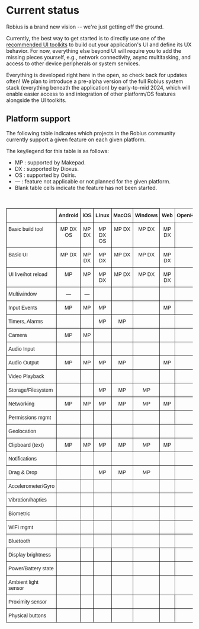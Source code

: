 # Current status
Robius is a brand new vision -- we're just getting off the ground.

Currently, the best way to get started is to directly use one of the [recommended UI toolkits](#key-community-members) to build out your application's UI and define its UX behavior.
For now, everything else beyond UI will require you to add the missing pieces yourself, e.g., network connectivity, async multitasking, and access to other device peripherals or system services. 

Everything is developed right here in the open, so check back for updates often!
We plan to introduce a pre-alpha version of the full Robius system stack (everything beneath the application) by early-to-mid 2024, which will enable easier access to and integration of other platform/OS features alongside the UI toolkits.


## Platform support

The following table indicates which projects in the Robius community currently support a given feature on each given platform.

The key/legend for this table is as follows:
* MP : supported by Makepad.
* DX : supported by Dioxus.
* OS : supported by Osiris.
* —  : feature not applicable or not planned for the given platform.
* Blank table cells indicate the feature has not been started.

<div>
<br>
<style type="text/css">
.tg  {border-collapse:collapse;border-spacing:0;}
.tg td{border-color:black;border-style:solid;border-width:1px;font-family:Arial, sans-serif;font-size:14px;
  overflow:hidden;padding:10px 5px;word-break:normal;}
.tg th{border-color:black;border-style:solid;border-width:1px;font-family:Arial, sans-serif;font-size:14px;
  font-weight:normal;overflow:hidden;padding:10px 5px;word-break:normal;}
.tg .tg-1wig{font-weight:bold;text-align:left;vertical-align:top}
.tg .tg-baqh{text-align:center;vertical-align:top}
.tg .tg-c3ow{border-color:inherit;text-align:center;vertical-align:top}
.tg .tg-amwm{font-weight:bold;text-align:center;vertical-align:top}
.tg .tg-7btt{border-color:inherit;font-weight:bold;text-align:center;vertical-align:top}
.tg .tg-0lax{text-align:left;vertical-align:top}
.tg .tg-0pky{border-color:inherit;text-align:left;vertical-align:top}
</style>
<table class="tg">
<thead>
  <tr>
    <th class="tg-1wig"></th>
    <th class="tg-amwm">Android</th>
    <th class="tg-amwm">iOS</th>
    <th class="tg-amwm">Linux</th>
    <th class="tg-amwm">MacOS</th>
    <th class="tg-amwm">Windows</th>
    <th class="tg-7btt">Web</th>
    <th class="tg-7btt">OpenHarmony</th>
  </tr>
</thead>
<tbody>
  <tr>
    <td class="tg-0lax">Basic build tool</td>
    <td class="tg-baqh">MP DX OS</td>
    <td class="tg-baqh">MP DX</td>
    <td class="tg-baqh">MP DX OS</td>
    <td class="tg-baqh">MP DX</td>
    <td class="tg-baqh">MP DX</td>
    <td class="tg-baqh">MP DX</td>
    <td class="tg-baqh"></td>
  </tr>
  <tr>
    <td class="tg-0lax">Basic UI</td>
    <td class="tg-baqh">MP DX</td>
    <td class="tg-baqh">MP DX</td>
    <td class="tg-baqh">MP DX</td>
    <td class="tg-baqh">MP DX</td>
    <td class="tg-baqh">MP DX</td>
    <td class="tg-c3ow">MP DX</td>
    <td class="tg-c3ow"></td>
  </tr>
  <tr>
    <td class="tg-0lax">UI live/hot reload</td>
    <td class="tg-baqh">MP</td>
    <td class="tg-baqh">MP</td>
    <td class="tg-baqh">MP DX</td>
    <td class="tg-baqh">MP DX</td>
    <td class="tg-baqh">MP DX</td>
    <td class="tg-baqh">MP DX</td>
    <td class="tg-baqh"></td>
  </tr>
  <tr>
    <td class="tg-0lax">Multiwindow</td>
    <td class="tg-baqh">—</td>
    <td class="tg-baqh">—</td>
    <td class="tg-baqh"></td>
    <td class="tg-baqh"></td>
    <td class="tg-baqh"></td>
    <td class="tg-c3ow"></td>
    <td class="tg-c3ow"></td>
  </tr>
  <tr>
    <td class="tg-0lax">Input Events</td>
    <td class="tg-baqh">MP</td>
    <td class="tg-baqh">MP</td>
    <td class="tg-baqh">MP</td>
    <td class="tg-baqh"></td>
    <td class="tg-baqh"></td>
    <td class="tg-baqh">MP</td>
    <td class="tg-baqh"></td>
  </tr>
  <tr>
    <td class="tg-0lax">Timers, Alarms</td>
    <td class="tg-baqh"></td>
    <td class="tg-baqh"></td>
    <td class="tg-baqh">MP</td>
    <td class="tg-baqh">MP</td>
    <td class="tg-baqh"></td>
    <td class="tg-c3ow"></td>
    <td class="tg-c3ow"></td>
  </tr>
  <tr>
    <td class="tg-0lax">Camera</td>
    <td class="tg-baqh">MP</td>
    <td class="tg-baqh">MP</td>
    <td class="tg-baqh"></td>
    <td class="tg-baqh"></td>
    <td class="tg-baqh"></td>
    <td class="tg-c3ow"></td>
    <td class="tg-c3ow"></td>
  </tr>
  <tr>
    <td class="tg-0lax">Audio Input</td>
    <td class="tg-baqh"></td>
    <td class="tg-baqh"></td>
    <td class="tg-baqh"></td>
    <td class="tg-baqh"></td>
    <td class="tg-baqh"></td>
    <td class="tg-c3ow"></td>
    <td class="tg-c3ow"></td>
  </tr>
  <tr>
    <td class="tg-0lax">Audio Output</td>
    <td class="tg-baqh">MP</td>
    <td class="tg-baqh">MP</td>
    <td class="tg-baqh">MP</td>
    <td class="tg-baqh">MP</td>
    <td class="tg-baqh"></td>
    <td class="tg-c3ow">MP</td>
    <td class="tg-c3ow"></td>
  </tr>
  <tr>
    <td class="tg-0lax">Video Playback</td>
    <td class="tg-baqh"></td>
    <td class="tg-baqh"></td>
    <td class="tg-baqh"></td>
    <td class="tg-baqh"></td>
    <td class="tg-baqh"></td>
    <td class="tg-baqh"></td>
    <td class="tg-baqh"></td>
  </tr>
  <tr>
    <td class="tg-0lax">Storage/Filesystem</td>
    <td class="tg-baqh"></td>
    <td class="tg-baqh"></td>
    <td class="tg-baqh">MP</td>
    <td class="tg-baqh">MP</td>
    <td class="tg-baqh">MP</td>
    <td class="tg-baqh"></td>
    <td class="tg-baqh"></td>
  </tr>
  <tr>
    <td class="tg-0lax">Networking</td>
    <td class="tg-baqh">MP</td>
    <td class="tg-baqh">MP</td>
    <td class="tg-baqh">MP</td>
    <td class="tg-baqh">MP</td>
    <td class="tg-baqh">MP</td>
    <td class="tg-baqh">MP</td>
    <td class="tg-baqh"></td>
  </tr>
  <tr>
    <td class="tg-0lax">Permissions mgmt</td>
    <td class="tg-baqh"></td>
    <td class="tg-baqh"></td>
    <td class="tg-baqh"></td>
    <td class="tg-baqh"></td>
    <td class="tg-baqh"></td>
    <td class="tg-baqh"></td>
    <td class="tg-baqh"></td>
  </tr>
  <tr>
    <td class="tg-0lax">Geolocation</td>
    <td class="tg-baqh"></td>
    <td class="tg-baqh"></td>
    <td class="tg-baqh"></td>
    <td class="tg-baqh"></td>
    <td class="tg-baqh"></td>
    <td class="tg-c3ow"></td>
    <td class="tg-c3ow"></td>
  </tr>
  <tr>
    <td class="tg-0lax">Clipboard (text)<br></td>
    <td class="tg-baqh">MP</td>
    <td class="tg-baqh">MP</td>
    <td class="tg-baqh">MP</td>
    <td class="tg-baqh">MP</td>
    <td class="tg-baqh">MP</td>
    <td class="tg-c3ow">MP</td>
    <td class="tg-c3ow"></td>
  </tr>
  <tr>
    <td class="tg-0pky">Notifications</td>
    <td class="tg-c3ow"></td>
    <td class="tg-c3ow"></td>
    <td class="tg-c3ow"></td>
    <td class="tg-c3ow"></td>
    <td class="tg-c3ow"></td>
    <td class="tg-c3ow"></td>
    <td class="tg-c3ow"></td>
  </tr>
  <tr>
    <td class="tg-0pky">Drag &amp; Drop</td>
    <td class="tg-c3ow"></td>
    <td class="tg-c3ow"></td>
    <td class="tg-c3ow">MP</td>
    <td class="tg-c3ow">MP</td>
    <td class="tg-c3ow">MP</td>
    <td class="tg-c3ow"></td>
    <td class="tg-c3ow"></td>
  </tr>
  <tr>
    <td class="tg-0pky">Accelerometer/Gyro</td>
    <td class="tg-c3ow"></td>
    <td class="tg-c3ow"></td>
    <td class="tg-c3ow"></td>
    <td class="tg-c3ow"></td>
    <td class="tg-0pky"></td>
    <td class="tg-c3ow"></td>
    <td class="tg-c3ow"></td>
  </tr>
  <tr>
    <td class="tg-0pky">Vibration/haptics</td>
    <td class="tg-c3ow"></td>
    <td class="tg-c3ow"></td>
    <td class="tg-c3ow"></td>
    <td class="tg-c3ow"></td>
    <td class="tg-0pky"></td>
    <td class="tg-c3ow"></td>
    <td class="tg-c3ow"></td>
  </tr>
  <tr>
    <td class="tg-0pky">Biometric</td>
    <td class="tg-c3ow"></td>
    <td class="tg-c3ow"></td>
    <td class="tg-c3ow"></td>
    <td class="tg-c3ow"></td>
    <td class="tg-0pky"></td>
    <td class="tg-c3ow"></td>
    <td class="tg-c3ow"></td>
  </tr>
  <tr>
    <td class="tg-0pky">WiFi mgmt</td>
    <td class="tg-c3ow"></td>
    <td class="tg-c3ow"></td>
    <td class="tg-c3ow"></td>
    <td class="tg-c3ow"></td>
    <td class="tg-0pky"></td>
    <td class="tg-c3ow"></td>
    <td class="tg-c3ow"></td>
  </tr>
  <tr>
    <td class="tg-0pky">Bluetooth</td>
    <td class="tg-c3ow"></td>
    <td class="tg-c3ow"></td>
    <td class="tg-c3ow"></td>
    <td class="tg-c3ow"></td>
    <td class="tg-0pky"></td>
    <td class="tg-c3ow"></td>
    <td class="tg-c3ow"></td>
  </tr>
  <tr>
    <td class="tg-0lax">Display brightness</td>
    <td class="tg-baqh"></td>
    <td class="tg-baqh"></td>
    <td class="tg-baqh"></td>
    <td class="tg-baqh"></td>
    <td class="tg-0lax"></td>
    <td class="tg-baqh"></td>
    <td class="tg-baqh"></td>
  </tr>
  <tr>
    <td class="tg-0lax">Power/Battery state</td>
    <td class="tg-baqh"></td>
    <td class="tg-baqh"></td>
    <td class="tg-baqh"></td>
    <td class="tg-baqh"></td>
    <td class="tg-0lax"></td>
    <td class="tg-baqh"></td>
    <td class="tg-baqh"></td>
  </tr>
  <tr>
    <td class="tg-0lax">Ambient light sensor</td>
    <td class="tg-baqh"></td>
    <td class="tg-baqh"></td>
    <td class="tg-baqh"></td>
    <td class="tg-baqh"></td>
    <td class="tg-0lax"></td>
    <td class="tg-c3ow"></td>
    <td class="tg-c3ow"></td>
  </tr>
  <tr>
    <td class="tg-0lax">Proximity sensor</td>
    <td class="tg-baqh"></td>
    <td class="tg-baqh"></td>
    <td class="tg-baqh"></td>
    <td class="tg-baqh"></td>
    <td class="tg-0lax"></td>
    <td class="tg-baqh"></td>
    <td class="tg-baqh"></td>
  </tr>
  <tr>
    <td class="tg-0lax">Physical buttons</td>
    <td class="tg-baqh"></td>
    <td class="tg-baqh"></td>
    <td class="tg-baqh"></td>
    <td class="tg-baqh"></td>
    <td class="tg-0lax"></td>
    <td class="tg-baqh"></td>
    <td class="tg-baqh"></td>
  </tr>
</tbody>
</table>
</div>
